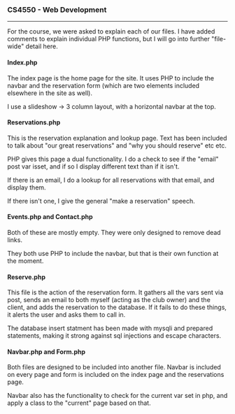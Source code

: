 ### CS4550 - Web Development
---

For the course, we were asked to explain each of our files.
I have added comments to explain individual PHP functions, but I will go into further "file-wide" detail here.

#### Index.php
The index page is the home page for the site. It uses PHP to include the navbar and the reservation form (which are two elements included elsewhere in the site as well).

I use a slideshow -> 3 column layout, with a horizontal navbar at the top.

#### Reservations.php
This is the reservation explanation and lookup page. Text has been included to talk about "our great reservations" and "why you should reserve" etc etc.

PHP gives this page a dual functionality. I do a check to see if the "email" post var isset, and if so I display different text than if it isn't.

If there is an email, I do a lookup for all reservations with that email, and display them.

If there isn't one, I give the general "make a reservation" speech.

#### Events.php and Contact.php

Both of these are mostly empty. They were only designed to remove dead links.

They both use PHP to include the navbar, but that is their own function at the moment.

#### Reserve.php

This file is the action of the reservation form. It gathers all the vars sent via post, sends an email to both myself (acting as the club owner) and the client, and adds the reservation to the database. If it fails to do these things, it alerts the user and asks them to call in.

The database insert statment has been made with mysqli and prepared statements, making it strong against sql injections and escape characters.

#### Navbar.php and Form.php

Both files are designed to be included into another file. Navbar is included on every page and form is included on the index page and the reservations page.

Navbar also has the functionality to check for the current var set in php, and apply a class to the "current" page based on that.
